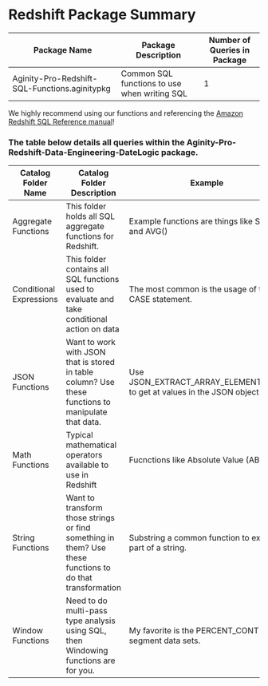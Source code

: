# Redshift Package Summary

|Package Name| Package Description| Number of Queries in Package|
|------------|--------------------|-----------------------------|
|Aginity-Pro-Redshift-SQL-Functions.aginitypkg   | Common SQL functions to use when writing SQL |1   |

We highly recommend using our functions and referencing the [Amazon Redshift SQL Reference manual](https://docs.aws.amazon.com/redshift/latest/dg/cm_chap_SQLCommandRef.html)!  




### The table below details all queries within the Aginity-Pro-Redshift-Data-Engineering-DateLogic package.



|Catalog Folder Name               |Catalog Folder Description            | Example     |
|--------------------------|------------------------------------|--------------------|
|Aggregate Functions   |  This folder holds all SQL aggregate functions for Redshift.   | Example functions are things like SUM() and AVG() |
|Conditional Expressions   | This folder contains all SQL functions used to evaluate and take conditional action on data  | The most common is the usage of the CASE statement.   |
|JSON Functions   | Want to work with JSON that is stored in table column?  Use these functions to manipulate that data.   | Use JSON_EXTRACT_ARRAY_ELEMENT_TEXT to get at values in the JSON object  |
|Math Functions   | Typical mathematical operators available to use in Redshift  | Fucnctions like Absolute Value (ABS)   |
|String Functions   | Want to transform those strings or find something in them?  Use these functions to do that transformation   | Substring a common function to extract part of a string.   |
|Window Functions   | Need to do multi-pass type analysis using SQL, then Windowing functions are for you.  |  My favorite is the PERCENT_CONT to do segment data sets.  |
